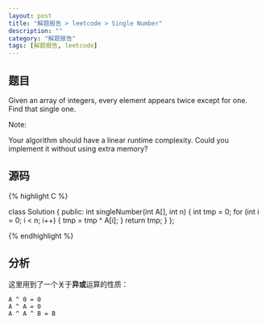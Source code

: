 ```yaml
---
layout: post
title: "解题报告 > leetcode > Single Number"
description: ""
category: "解题报告"
tags: [解题报告, leetcode]
---
```

## 题目

Given an array of integers, every element appears twice except for one. Find that single one.

Note:

Your algorithm should have a linear runtime complexity. Could you implement it without using extra memory?

## 源码

<script src="https://gist.github.com/squirrel20/e400ed85c3f385aa06a7.js"></script>

<script src="https://gist.github.com/squirrel20/67df67b701c8ed1f7eeb.js"></script>

{% highlight C %}

class Solution {
public:
    int singleNumber(int A[], int n) {
        int tmp = 0;
        for (int i = 0; i < n; i++) {
            tmp = tmp ^ A[i];
        }
        return tmp;
    }
};

{% endhighlight %}

## 分析

这里用到了一个关于**异或**运算的性质：

    A ^ 0 = 0
    A ^ A = 0
    A ^ A ^ B = B
